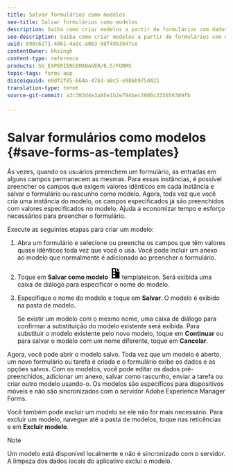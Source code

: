 ```yaml
---
title: Salvar formulários como modelos
seo-title: Salvar formulários como modelos
description: Saiba como criar modelos a partir de formulários com dados necessários repetidamente.
seo-description: Saiba como criar modelos a partir de formulários com dados necessários repetidamente.
uuid: 090c6271-4061-4adc-a063-9df4953b47ce
contentOwner: khsingh
content-type: reference
products: SG_EXPERIENCEMANAGER/6.5/FORMS
topic-tags: forms-app
discoiquuid: e0df2f85-664a-47b3-a8c5-e986b975d421
translation-type: tm+mt
source-git-commit: a3c303d4e3a85e1b2e794bec2006c335056309fb

---
```



# Salvar formulários como modelos {#save-forms-as-templates}

Às vezes, quando os usuários preenchem um formulário, as entradas em alguns campos permanecem as mesmas. Para essas instâncias, é possível preencher os campos que exigem valores idênticos em cada instância e salvar o formulário ou rascunho como modelo. Agora, toda vez que você cria uma instância do modelo, os campos especificados já são preenchidos com valores especificados no modelo. Ajuda a economizar tempo e esforço necessários para preencher o formulário.

Execute as seguintes etapas para criar um modelo:

1. Abra um formulário e selecione ou preencha os campos que têm valores quase idênticos toda vez que você o usa. Você pode incluir um anexo ao modelo que normalmente é adicionado ao preencher o formulário.
1. Toque em **Salvar como modelo** ![save_as_](assets/save_as_template.png)templateicon. Será exibida uma caixa de diálogo para especificar o nome do modelo.
1. Especifique o nome do modelo e toque em **Salvar**. O modelo é exibido na pasta de modelo.

   Se existir um modelo com o mesmo nome, uma caixa de diálogo para confirmar a substituição do modelo existente será exibida. Para substituir o modelo existente pelo novo modelo, toque em **Continuar** ou para salvar o modelo com um nome diferente, toque em **Cancelar**.

Agora, você pode abrir o modelo salvo. Toda vez que um modelo é aberto, um novo formulário ou tarefa é criada e o formulário exibe os dados e as opções salvos. Com os modelos, você pode editar os dados pré-preenchidos, adicionar um anexo, salvar como rascunho, enviar a tarefa ou criar outro modelo usando-o. Os modelos são específicos para dispositivos móveis e não são sincronizados com o servidor Adobe Experience Manager Forms.

Você também pode excluir um modelo se ele não for mais necessário. Para excluir um modelo, navegue até a pasta de modelos, toque nas reticências e em **Excluir modelo**.

>[!NOTE]
>
>Um modelo está disponível localmente e não é sincronizado com o servidor. A limpeza dos dados locais do aplicativo exclui o modelo.

